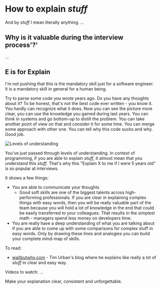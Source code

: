 # How to explain _stuff_

And by _stuff_ I mean literally anything.
...

## Why is it valuable during the interview process'?'

...

## E is for Explain

I'm not pushing that this is the mandatory skill just for a software engineer. It is a mandatory skill in general for a human being.

Try to parse some code you wrote years ago. Do you have any thoughts about it?
To be honest, that's not the best code ever written - you know it. You hardly can recognize what it does.
Now you can see the picture more clear, you can use the knowledge you gained during last years. You can think in systems and go bottom-up to distill the problem. You can take another point of view on that and consider it for some time. You can merge some approach with other one. You can tell why this code sucks and why. Good job.

![Levels of understanding](https://www.psia-nw.org/wp-content/uploads/Blooms_Taxonomy.jpg)

You've just passed through levels of understanding. In context of programming, if you are able to explain _stuff_, it almost mean that you understand this _stuff_. That's why this "Explain X to me if I were 5 years old" is so popular at interviews.

It shows a few things:

- You are able to communicate your thoughts
  - Good soft skills are one of the biggest talents across high-performing professionals. If you are clear in explaining complex things with easy words, then you will be really valuable part of the team because you will hold a lot of knowledge in the end that could be easily transferred to your colleagues. That results in the simplest math - managers spend less money on developers time.
- You are really have a deep understanding of what you are talking about if you are able to come up with some comparisons for complex stuff in easy words. Only by drawing these lines and analogies you can build your complete mind-map of skills.

To read:

- [waitbutwhy.com](https://waitbutwhy.com/) - Tim Urban's blog where he explains like really a lot of _stuff_ in clear and easy way.

Videos to watch:
...

Make your explanation clear, consistent and unforgettable.
